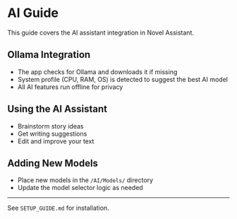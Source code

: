 # AI Guide

This guide covers the AI assistant integration in Novel Assistant.

## Ollama Integration
- The app checks for Ollama and downloads it if missing
- System profile (CPU, RAM, OS) is detected to suggest the best AI model
- All AI features run offline for privacy

## Using the AI Assistant
- Brainstorm story ideas
- Get writing suggestions
- Edit and improve your text

## Adding New Models
- Place new models in the `/AI/Models/` directory
- Update the model selector logic as needed

---
See `SETUP_GUIDE.md` for installation.
